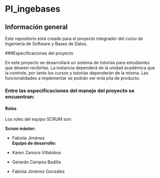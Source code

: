 # PI_ingebases



## Información general

Este repositorio está creado para el proyecto integrador del curso de Ingeniería de Software y Bases de Datos.

###Especificaciones del proyecto

En este proyecto se desarrollará un sistema de tutorías para estudiantes que deseen recibirlas. La instancia dependerá de la unidad académica que la controle, por tanto los cursos y tutorías dependerán de la misma. Las funcionalidades a implementar se podrán ver enla pila de producto. 

### Entre las especificaciones del manejo del proyecto se encuentran: 

#### Roles

Los roles del equipo SCRUM son:

**Scrum máster:** 
- Fabiola Jiménez\
**Equipo de desarrollo:**

- Karen Zamora Villalobos
- Gerardo Campos Badilla 
- Fabiola Jiménez González
